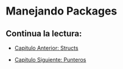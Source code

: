 # Manejando Packages

## Continua la lectura:

- [Capitulo Anterior: Structs](./../36_Structs)

- [Capitulo Siguiente: Punteros](./../38_Punteros)
